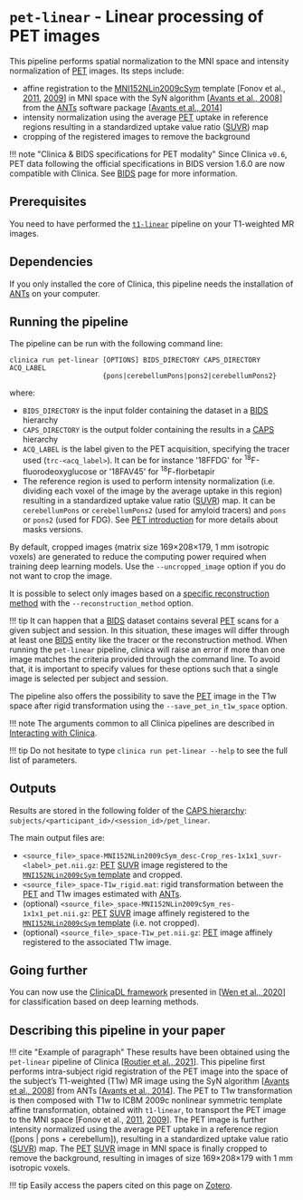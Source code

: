 <!-- markdownlint-disable MD033 MD046-->
# `pet-linear` - Linear processing of PET images

This pipeline performs spatial normalization to the MNI space and intensity normalization of [PET](../glossary.md#pet) images.
Its steps include:

- affine registration to the [MNI152NLin2009cSym](https://bids-specification.readthedocs.io/en/stable/99-appendices/08-coordinate-systems.html#template-based-coordinate-systems) template [Fonov et al., [2011](https://doi.org/10.1016/j.neuroimage.2010.07.033), [2009](https://doi.org/10.1016/S1053-8119(09)70884-5)] in MNI space with the SyN algorithm [[Avants et al., 2008](https://doi.org/10.1016/j.media.2007.06.004)] from the [ANTs](http://stnava.github.io/ANTs/) software package [[Avants et al., 2014](https://doi.org/10.3389/fninf.2014.00044)]
- intensity normalization using the average [PET](../glossary.md#pet) uptake in reference regions resulting in a standardized uptake value ratio ([SUVR](../glossary.md#suvr)) map
- cropping of the registered images to remove the background

!!! note "Clinica & BIDS specifications for PET modality"
    Since Clinica `v0.6`, PET data following the official specifications in BIDS version 1.6.0 are now compatible with Clinica.
    See [BIDS](../../BIDS) page for more information.

## Prerequisites

You need to have performed the [`t1-linear`](./T1_Linear.md) pipeline on your T1-weighted MR images.

## Dependencies

If you only installed the core of Clinica, this pipeline needs the installation of [ANTs](../Software/Third-party.md#ants) on your computer.

## Running the pipeline

The pipeline can be run with the following command line:

```shell
clinica run pet-linear [OPTIONS] BIDS_DIRECTORY CAPS_DIRECTORY ACQ_LABEL
                       {pons|cerebellumPons|pons2|cerebellumPons2}
```

where:

- `BIDS_DIRECTORY` is the input folder containing the dataset in a [BIDS](../BIDS.md) hierarchy
- `CAPS_DIRECTORY` is the output folder containing the results in a [CAPS](../CAPS/Introduction.md) hierarchy
- `ACQ_LABEL` is the label given to the PET acquisition, specifying the tracer used (`trc-<acq_label>`). It can be for instance '18FFDG' for <sup>18</sup>F-fluorodeoxyglucose or '18FAV45' for <sup>18</sup>F-florbetapir
- The reference region is used to perform intensity normalization (i.e. dividing each voxel of the image by the average uptake in this region) resulting in a standardized uptake value ratio ([SUVR](../glossary.md#suvr)) map.
  It can be `cerebellumPons` or `cerebellumPons2` (used for amyloid tracers) and `pons` or `pons2` (used for FDG).
  See [PET introduction](./PET_Introduction.md) for more details about masks versions.

By default, cropped images (matrix size 169×208×179, 1 mm isotropic voxels) are generated to reduce the computing power required when training deep learning models.
Use the `--uncropped_image` option if you do not want to crop the image.

It is possible to select only images based on a [specific reconstruction method](./PET_Introduction.md#reconstruction-methods) with the `--reconstruction_method` option.

!!! tip
    It can happen that a [BIDS](../BIDS.md) dataset contains several [PET](../glossary.md#pet) scans for a given subject and session.
    In this situation, these images will differ through at least one [BIDS](../BIDS.md) entity like the tracer or the reconstruction method.
    When running the `pet-linear` pipeline, clinica will raise an error if more than one image matches the criteria provided through the command line.
    To avoid that, it is important to specify values for these options such that a single image is selected per subject and session.

The pipeline also offers the possibility to save the [PET](../glossary.md#pet) image in the T1w space after rigid transformation using the `--save_pet_in_t1w_space` option.

!!! note
    The arguments common to all Clinica pipelines are described in [Interacting with Clinica](../Software/InteractingWithClinica.md).

!!! tip
    Do not hesitate to type `clinica run pet-linear --help` to see the full list of parameters.

## Outputs

Results are stored in the following folder of the [CAPS hierarchy](../CAPS/Specifications.md#pet-imaging-data): `subjects/<participant_id>/<session_id>/pet_linear`.

The main output files are:

- `<source_file>_space-MNI152NLin2009cSym_desc-Crop_res-1x1x1_suvr-<label>_pet.nii.gz`: [PET](../glossary.md#pet) [SUVR](../glossary.md#suvr) image registered to the [`MNI152NLin2009cSym` template](https://bids-specification.readthedocs.io/en/stable/99-appendices/08-coordinate-systems.html) and cropped.
- `<source_file>_space-T1w_rigid.mat`: rigid transformation between the [PET](../glossary.md#pet) and T1w images estimated with [ANTs](https://stnava.github.io/ANTs/).
- (optional) `<source_file>_space-MNI152NLin2009cSym_res-1x1x1_pet.nii.gz`: [PET](../glossary.md#pet) [SUVR](../glossary.md#suvr) image affinely registered to the [`MNI152NLin2009cSym` template](https://bids-specification.readthedocs.io/en/stable/99-appendices/08-coordinate-systems.html) (i.e. not cropped).
- (optional) `<source_file>_space-T1w_pet.nii.gz`: [PET](../glossary.md#pet) image affinely registered to the associated T1w image.

## Going further

You can now use the [ClinicaDL framework](https://clinicadl.readthedocs.io/) presented in [[Wen et al., 2020](https://doi.org/10.1016/j.media.2020.101694)] for classification based on deep learning methods.

## Describing this pipeline in your paper

!!! cite "Example of paragraph"
    These results have been obtained using the `pet-linear` pipeline of Clinica
    [[Routier et al., 2021](https://doi.org/10.3389/fninf.2021.689675)].
    This pipeline first performs intra-subject rigid registration of the PET
    image into the space of the subject’s T1-weighted (T1w) MR image using the
    SyN algorithm [[Avants et al., 2008](https://doi.org/10.1016/j.media.2007.06.004)]
    from ANTs [[Avants et al., 2014](https://doi.org/10.3389/fninf.2014.00044)].
    The PET to T1w transformation is then composed with T1w to ICBM 2009c
    nonlinear symmetric template affine transformation, obtained with
    `t1-linear`, to transport the PET image to the MNI space [Fonov et al.,
    [2011](https://doi.org/10.1016/j.neuroimage.2010.07.033),
    [2009](https://doi.org/10.1016/S1053-8119(09)70884-5)].
    The PET image is further intensity normalized using the average PET uptake
    in a reference region ([pons | pons + cerebellum]), resulting in a
    standardized uptake value ratio ([SUVR](../glossary.md#suvr)) map.
    The [PET](../glossary.md#pet) [SUVR](../glossary.md#suvr) image in MNI space is finally cropped to remove the background,
    resulting in images of size 169×208×179 with 1 mm isotropic voxels.

!!! tip
    Easily access the papers cited on this page on [Zotero](https://www.zotero.org/groups/2240070/clinica_aramislab/collections/8AEDUMZB).
